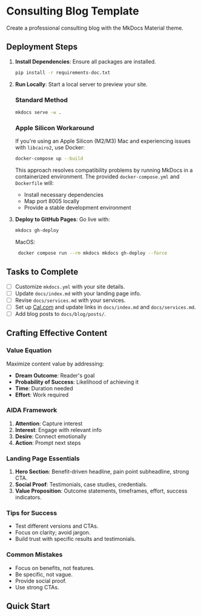 # Consulting Blog Template

Create a professional consulting blog with the MkDocs Material theme.

## Deployment Steps

1. **Install Dependencies**: Ensure all packages are installed.
   ```bash
   pip install -r requirements-doc.txt
   ```

2. **Run Locally**: Start a local server to preview your site.

   ### Standard Method
   ```bash
   mkdocs serve -w .
   ```

   ### Apple Silicon Workaround
   If you're using an Apple Silicon (M2/M3) Mac and experiencing issues with `libcairo2`, use Docker:

   ```bash
   docker-compose up --build
   ```

   This approach resolves compatibility problems by running MkDocs in a containerized environment. The provided `docker-compose.yml` and `Dockerfile` will:
   - Install necessary dependencies
   - Map port 8005 locally
   - Provide a stable development environment
  
3. **Deploy to GitHub Pages**: Go live with:
   ```bash
   mkdocs gh-deploy
   ```

   MacOS:
   ```bash
    docker compose run --rm mkdocs mkdocs gh-deploy --force
   ```

## Tasks to Complete

- [ ] Customize `mkdocs.yml` with your site details.
- [ ] Update `docs/index.md` with your landing page info.
- [ ] Revise `docs/services.md` with your services.
- [ ] Set up [Cal.com](https://cal.com) and update links in `docs/index.md` and `docs/services.md`.
- [ ] Add blog posts to `docs/blog/posts/`.

## Crafting Effective Content

### Value Equation

Maximize content value by addressing:
- **Dream Outcome**: Reader's goal
- **Probability of Success**: Likelihood of achieving it
- **Time**: Duration needed
- **Effort**: Work required

### AIDA Framework

1. **Attention**: Capture interest
2. **Interest**: Engage with relevant info
3. **Desire**: Connect emotionally
4. **Action**: Prompt next steps

### Landing Page Essentials

1. **Hero Section**: Benefit-driven headline, pain point subheadline, strong CTA.
2. **Social Proof**: Testimonials, case studies, credentials.
3. **Value Proposition**: Outcome statements, timeframes, effort, success indicators.

### Tips for Success

- Test different versions and CTAs.
- Focus on clarity; avoid jargon.
- Build trust with specific results and testimonials.

### Common Mistakes

- Focus on benefits, not features.
- Be specific, not vague.
- Provide social proof.
- Use strong CTAs.

## Quick Start
